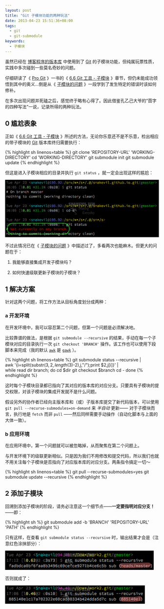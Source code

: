 ```yaml
---
layout: post
title: "Git 子模块功能的两种玩法"
date: 2013-04-23 15:51:36+08:00
tags:
  - git
  - git-submodule
keywords:
  - 子模块
---
```


虽然已经在 [博客程序的版本库](https://github.com/snakevil/snakevil.github.io.git) 中使用到了 [Git][] 的子模块功能，但纯属玩票性质，实践中多次碰到一些莫名奇妙的问题。

仔细研读了《 [Pro Git](http://git-scm.com/book/zh) 》一书的《 [6.6 Git 工具 - 子模块](http://git-scm.com/book/zh/Git-%E5%B7%A5%E5%85%B7-%E5%AD%90%E6%A8%A1%E5%9D%97) 》章节，但仍未能成功领悟到其中的奥义…倒是从《 [子模块的问题](http://git-scm.com/book/zh/Git-%E5%B7%A5%E5%85%B7-%E5%AD%90%E6%A8%A1%E5%9D%97#子模块的问题) 》一段学到了发生特定的错误时该如何修补。

在多次出现问题并死磕之后，感觉终于略有心得了。因此借鉴孔乙己大爷的“茴字的四种写法”一说，记录所得的两种玩法。

[Git]: https://git.wiki.kernel.org/index.php/Git_FAQ

<!--more-->

## 0 尴尬表象 ##

正如《 [6.6 Git 工具 - 子模块](http://git-scm.com/book/zh/Git-%E5%B7%A5%E5%85%B7-%E5%AD%90%E6%A8%A1%E5%9D%97) 》所述的方法，无论你乐意还不是不乐意，检出相应的带子模块的 [Git][] 版本库终归需要执行：

{% highlight sh linenos=table %}
git clone 'REPOSITORY-URL' 'WORKING-DIRECTORY'
cd 'WORKING-DIRECTORY'
git submodule init
git submodule update
{% endhighlight %}

但这是进入子模块相应的目录并执行 `git status` ，就一定会出现这样的尴尬：

![Not currently on any branch.](/s/a/4/two-ways-of-playing-with-git-submodules-1.png)

不过此情况已在《 [子模块的问题](http://git-scm.com/book/zh/Git-%E5%B7%A5%E5%85%B7-%E5%AD%90%E6%A8%A1%E5%9D%97#子模块的问题) 》中描述过了，多看两次也能麻木。但更大的问题在于：

1. 我能够直接集成开发子模块吗？

2. 如何快速级联更新子模块的子模块？

## 1 解决方案 ##

针对这两个问题，将工作方法从目标角度划分成两种：

### a 开发环境 ###

在开发环境中，我可以容忍第二个问题，但第一个问题是必须解决地。

比较靠谱的做法，是根据 `git submodule --recursive` 的结果，手动在每一个子模块对应的目录执行一次 `git checkout 'BRANCH'` 操作。该工作也可以使用下段脚本来完成（我的默认 [`awk`](http://en.wikipedia.org/wiki/AWK) 是 [`gawk`](http://linux.die.net/man/1/gawk) ）。

{% highlight sh linenos=table %}
git submodule status --recursive | \
  awk '{i=split(substr($3,2,length($3)-2),j,"/");print $2,j[i]}' | \
  while read dir branch; do
    cd $dir
    git checkout $branch
    cd -
  done
{% endhighlight %}

这时每个子模块目录都已指向了其对应的版本库的对应分支。只要具有子模块的提交权限，对该子模块的集成开发就不是什么问题。

假设另外的协作者已经向主版本库和（或）子版本库提交了新代码版本，可以使用 `git pull --recurse-submodules=on-demand` 来 _半自动_ 更新—— 对于子模块而言，执行地是 `fetch` 而非 `pull` ——然后同样需要手动操作（自动化脚本与上面的大体一致）。

### b 应用环境 ###

在应用环境中，第一个问题就可以被忽略掉，从而聚焦在第二个问题上。

与开发环境下的级联更新相似。只是因为我们不用修改和提交代码，所以我们也就不用关注每个子模块是否指向了对应版本库的对应分支。两条指令搞定一切〜

{% highlight sh linenos=table %}
git pull --recurse-submodules=yes
git submodule update --recursive
{% endhighlight %}

## 2 添加子模块 ##

回溯到添加子模块的阶段，请务必注意这一个细节点——**一定要指明对应分支！**——即：

{% highlight sh %}
git submodule add -b 'BRANCH' 'REPOSITORY-URL' 'PATH'
{% endhighlight %}

只有这样，在查看 `git submodule status --recursive` 时，输出结果才会是（注意红色涂抹部分）：

![Submodules with Specified Branch](/s/a/8/two-ways-of-playing-with-git-submodules-3.png)

否则就成了：

![Submodules without Branch](/s/a/d/two-ways-of-playing-with-git-submodules-2.png)
